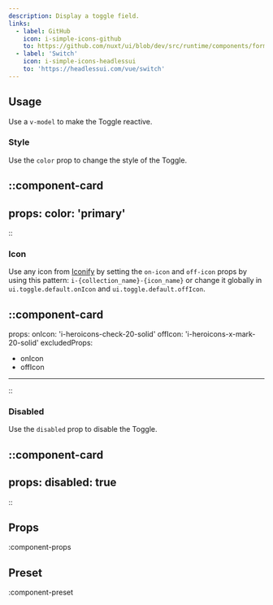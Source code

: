 ```yaml
---
description: Display a toggle field.
links:
  - label: GitHub
    icon: i-simple-icons-github
    to: https://github.com/nuxt/ui/blob/dev/src/runtime/components/forms/Toggle.vue
  - label: 'Switch'
    icon: i-simple-icons-headlessui
    to: 'https://headlessui.com/vue/switch'
---
```


## Usage

Use a `v-model` to make the Toggle reactive.



### Style

Use the `color` prop to change the style of the Toggle.

::component-card
---
props:
  color: 'primary'
---
::

### Icon

Use any icon from [Iconify](https://icones.js.org) by setting the `on-icon` and `off-icon` props by using this pattern: `i-{collection_name}-{icon_name}` or change it globally in `ui.toggle.default.onIcon` and `ui.toggle.default.offIcon`.

::component-card
---
props:
  onIcon: 'i-heroicons-check-20-solid'
  offIcon: 'i-heroicons-x-mark-20-solid'
excludedProps:
  - onIcon
  - offIcon
---
::

### Disabled

Use the `disabled` prop to disable the Toggle.

::component-card
---
props:
  disabled: true
---
::


## Props

:component-props

## Preset

:component-preset
